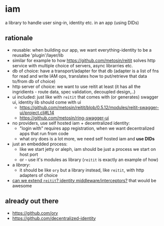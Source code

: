 # iam
a library to handle user sing-in, identity etc. in an app (using DIDs)

## rationale

- reusable: when building our app, we want everything-identity to be a reusalbe 'plugin'/layer/lib
- similar for example to how https://github.com/metosin/reitit solves http service with multiple choice of servers, async librarries etc.
- db of choice: have a transport/adapter for that db (adapter is a list of fns for read and write IAM ops, translates how to put/retrieve that data to/from db of choice)
- http server of choice: we want to use reitit at least (it has all the ingridients - route data, spec validation, decoupled design,..)
- ui included: just like with `reitit` that comes with (or generates) swagger ui, identity lib should come with ui
  - https://github.com/metosin/reitit/blob/0.5.12/modules/reitit-swagger-ui/project.clj#L14
  - https://github.com/metosin/ring-swagger-ui
- no providers, use self hosted iam + decentralized identity:
  - "login with" requires app registration, when we want decentralized apps that run from code
  - what ory does is a lot more, we need self hosted iam and **use DIDs**
- just an embedded process: 
  - like we start jetty or aleph, iam should be just a process we start on host port
  - or - use it's modules as library (`reitit` is exactly an example of how)
- a *library*:
  - it should be like `ory` but a library instead, like `reitit`, with http adapters of choice
- <ins>can we extend `reitit`? identity middleware/interceptors?</ins> that would be awesome

## already out there

- https://github.com/ory
- https://github.com/decentralized-identity